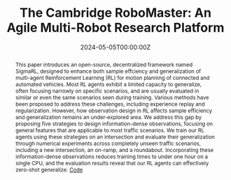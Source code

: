 ---
title: "The Cambridge RoboMaster: An Agile Multi-Robot Research Platform"
authors:


date: "2024-05-05T00:00:00Z"
doi: ""

# Schedule page publish date (NOT publication's date).
publishDate: "2017-01-01T00:00:00Z"

# Publication type.
# Legend: 0 = Uncategorized; 1 = Conference paper; 2 = Journal article;
# 3 = Preprint / Working Paper; 4 = Report; 5 = Book; 6 = Book section;
# 7 = Thesis; 8 = Patent
publication_types: ["1"]

# Publication name and optional abbreviated publication name.
publication: In *The 17th International Symposium on Distributed Autonomous Robotic Systems (DARS)*
publication_short: In *Distributed Autonomous Robotic Systems (DARS)*

abstract: This paper introduces an open-source, decentralized framework named SigmaRL, designed to enhance both sample effciency and generalization of multi-agent Reinforcement Learning (RL) for motion planning of connected and automated vehicles. Most RL agents exhibit a limited capacity to generalize, often focusing narrowly on specific scenarios, and are usually evaluated in similar or even the same scenarios seen during training. Various methods have been proposed to address these challenges, including experience replay and regularization. However, how observation design in RL affects sample efficiency and generalization remains an under-explored area. We address this gap by proposing five strategies to design information-dense observations, focusing on general features that are applicable to most traffic scenarios. We train our RL agents using these strategies on an intersection and evaluate their generalization through numerical experiments across completely unseen traffic scenarios, including a new intersection, an on-ramp, and a roundabout. Incorporating these information-dense observations reduces training times to under one hour on a single CPU, and the evaluation results reveal that our RL agents can effectively zero-shot generalize. [Code](https://github.com/cas-lab-munich/SigmaRL)
# Summary. An optional shortened abstract.
summary: This paper introduces an open-source, decentralized framework named SigmaRL, designed to enhance both sample effciency and generalization of multi-agent Reinforcement Learning (RL) for motion planning of connected and automated vehicles.

tags:
- Multi-Agent Reinforcement Learning

featured: false

links:
- name: arXiv
  url: https://arxiv.org/abs/2408.07644
- name: Slides
  url: slides.pdf
url_pdf: ''
url_code: 'https://github.com/bassamlab/SigmaRL'
url_dataset: ''
url_poster: ''
url_project: ''
url_slides: ''
url_source: ''
url_video: 'https://youtu.be/tzaVjol4nhA'

# Featured image
# To use, add an image named `featured.jpg/png` to your page's folder. 
image:
  caption: ''
  placement: 3
  preview_only: false

# Associated Projects (optional).
#   Associate this publication with one or more of your projects.
#   Simply enter your project's folder or file name without extension.
#   E.g. `internal-project` references `content/project/internal-project/index.md`.
#   Otherwise, set `projects: []`.
projects: []

# Slides (optional).
#   Associate this publication with Markdown slides.
#   Simply enter your slide deck's filename without extension.
#   E.g. `slides: "example"` references `content/slides/example/index.md`.
#   Otherwise, set `slides: ""`.
slides: ""
---